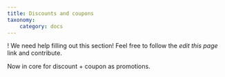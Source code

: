 ```yaml
---
title: Discounts and coupons
taxonomy:
    category: docs
---
```


! We need help filling out this section! Feel free to follow the *edit this page* link and contribute.

Now in core for discount + coupon as promotions.
